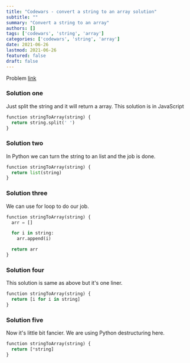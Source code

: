 ```yaml
---
title: "Codewars - convert a string to an array solution"
subtitle: ""
summary: "Convert a string to an array"
authors: []
tags: ['codewars', 'string', 'array']
categories: ['codewars', 'string', 'array']
date: 2021-06-26
lastmod: 2021-06-26
featured: false
draft: false
---
```

Problem [link](https://www.codewars.com/kata/57e76bc428d6fbc2d500036d)

### Solution one

Just split the string and it will return a array. This solution is in JavaScript

```python
function stringToArray(string) {
  return string.split(' ')
}
```

### Solution two

In Python we can turn the string to an list and the job is done.

```python
function stringToArray(string) {
  return list(string)
}
```

### Solution three

We can use for loop to do our job.

```python
function stringToArray(string) {
  arr = []

  for i in string:
    arr.append(i)

  return arr
}
```

### Solution four

This solution is same as above but it's one liner.

```python
function stringToArray(string) {
  return [i for i in string]
}
```

### Solution five

Now it's little bit fancier. We are using Python destructuring here.

```python
function stringToArray(string) {
  return [*string]
}
```
